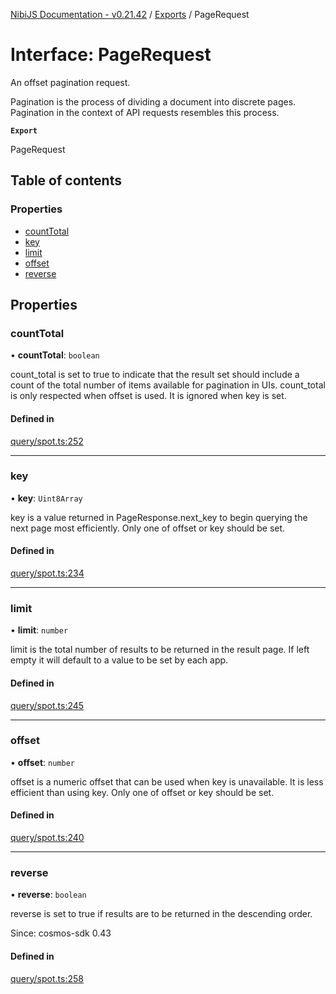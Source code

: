 [NibiJS Documentation - v0.21.42](../intro.md) / [Exports](../modules.md) / PageRequest

# Interface: PageRequest

An offset pagination request.

Pagination is the process of dividing a document into discrete pages.
Pagination in the context of API requests resembles this process.

**`Export`**

PageRequest

## Table of contents

### Properties

- [countTotal](PageRequest.md#counttotal)
- [key](PageRequest.md#key)
- [limit](PageRequest.md#limit)
- [offset](PageRequest.md#offset)
- [reverse](PageRequest.md#reverse)

## Properties

### countTotal

• **countTotal**: `boolean`

count_total is set to true to indicate that the result set should include
a count of the total number of items available for pagination in UIs.
count_total is only respected when offset is used. It is ignored when key
is set.

#### Defined in

[query/spot.ts:252](https://github.com/NibiruChain/ts-sdk/blob/77efda7/packages/nibijs/src/query/spot.ts#L252)

---

### key

• **key**: `Uint8Array`

key is a value returned in PageResponse.next_key to begin
querying the next page most efficiently. Only one of offset or key
should be set.

#### Defined in

[query/spot.ts:234](https://github.com/NibiruChain/ts-sdk/blob/77efda7/packages/nibijs/src/query/spot.ts#L234)

---

### limit

• **limit**: `number`

limit is the total number of results to be returned in the result page.
If left empty it will default to a value to be set by each app.

#### Defined in

[query/spot.ts:245](https://github.com/NibiruChain/ts-sdk/blob/77efda7/packages/nibijs/src/query/spot.ts#L245)

---

### offset

• **offset**: `number`

offset is a numeric offset that can be used when key is unavailable.
It is less efficient than using key. Only one of offset or key should
be set.

#### Defined in

[query/spot.ts:240](https://github.com/NibiruChain/ts-sdk/blob/77efda7/packages/nibijs/src/query/spot.ts#L240)

---

### reverse

• **reverse**: `boolean`

reverse is set to true if results are to be returned in the descending order.

Since: cosmos-sdk 0.43

#### Defined in

[query/spot.ts:258](https://github.com/NibiruChain/ts-sdk/blob/77efda7/packages/nibijs/src/query/spot.ts#L258)
